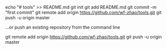 echo "# tools" >> README.md
git init
git add README.md
git commit -m "first commit"
git remote add origin https://github.com/wf-zhao/tools.git
git push -u origin master

…or push an existing repository from the command line

git remote add origin https://github.com/wf-zhao/tools.git
git push -u origin master
